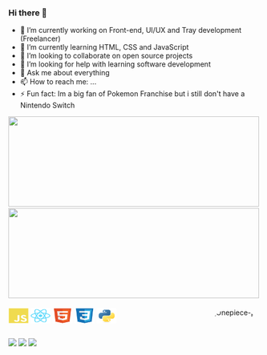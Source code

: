 ### Hi there 👋

- 🔭 I’m currently working on Front-end, UI/UX and Tray development (Freelancer)
- 🌱 I’m currently learning HTML, CSS and JavaScript
- 👯 I’m looking to collaborate on open source projects
- 🤔 I’m looking for help with learning software development
- 💬 Ask me about everything
- 📫 How to reach me: ...
- ⚡ Fun fact: Im a big fan of Pokemon Franchise but i still don't have a Nintendo Switch

<div>
  <img height="180em" width="500em" src="https://github-readme-stats.vercel.app/api/?username=VictorHugoAmaral&layout=compact&langs_count=6&theme=tokyonight"/>
  <img height="180em" width="500em" src="https://github-readme-stats.vercel.app/api/top-langs/?username=VictorHugoAmaral&layout=compact&langs_count=6&theme=tokyonight"/>
</div>

 <div style="display: inline_block"><br>
  <img align="center" alt="Tinho-Js" height="30" width="40" src="https://raw.githubusercontent.com/devicons/devicon/master/icons/javascript/javascript-plain.svg">
  <img align="center" alt="Tinho-React" height="30" width="40" src="https://raw.githubusercontent.com/devicons/devicon/master/icons/react/react-original.svg">
  <img align="center" alt="Tinho-HTML" height="30" width="40" src="https://raw.githubusercontent.com/devicons/devicon/master/icons/html5/html5-original.svg">
  <img align="center" alt="Tinho-CSS" height="30" width="40" src="https://raw.githubusercontent.com/devicons/devicon/master/icons/css3/css3-original.svg">
  <img align="center" alt="Tinho-Python" height="30" width="40" src="https://raw.githubusercontent.com/devicons/devicon/master/icons/python/python-original.svg">
  <img align="right" alt="Onepiece-pic" height="150" style="border-radius:50px;" src="https://media.giphy.com/media/1W40UWS9peSru/giphy.gif">
</div>

 ##

<div> 

  <a href="https://www.instagram.com/vitinhuu__/" target="_blank"><img src="https://img.shields.io/badge/-Instagram-%23E4405F?style=for-the-badge&logo=instagram&logoColor=white" target="_blank"></a>
  <a href = "mailto:tinholago1@gmail.com"><img src="https://img.shields.io/badge/-Gmail-%23333?style=for-the-badge&logo=gmail&logoColor=white" target="_blank"></a>
  <a href="https://www.linkedin.com" target="_blank"><img src="https://img.shields.io/badge/-LinkedIn-%230077B5?style=for-the-badge&logo=linkedin&logoColor=white" target="_blank"></a> </div>
